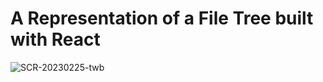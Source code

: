 # A Representation of a File Tree built with React
![SCR-20230225-twb](https://user-images.githubusercontent.com/84165564/221362521-227f82f8-e4a2-4fdd-a135-d32a14cc5147.png)
